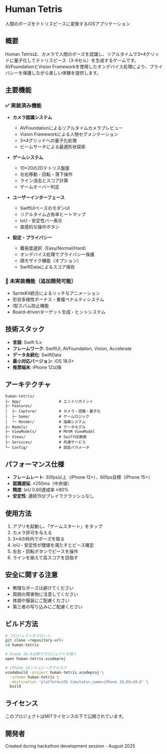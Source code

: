# Human Tetris

人間のポーズをテトリスピースに変換するiOSアプリケーション

## 概要

Human Tetrisは、カメラで人間のポーズを認識し、リアルタイムで3×4グリッドに量子化してテトリスピース（3-6セル）を生成するゲームです。AVFoundationとVision Frameworkを使用したオンデバイス処理により、プライバシーを保護しながら楽しい体験を提供します。

## 主要機能

### ✅ 実装済み機能

- **カメラ認識システム**
  - AVFoundationによるリアルタイムカメラプレビュー
  - Vision Frameworkによる人物セグメンテーション
  - 3×4グリッドへの量子化処理
  - ビームサーチによる最適形状探索

- **ゲームシステム**
  - 10×20の2Dテトリス盤面
  - 左右移動・回転・落下操作
  - ライン消去とスコア計算
  - ゲームオーバー判定

- **ユーザーインターフェース**
  - SwiftUIベースのモダンUI
  - リアルタイム占有率ヒートマップ
  - IoU・安定性バー表示
  - 直感的な操作ボタン

- **設定・プライバシー**
  - 難易度選択（Easy/Normal/Hard）
  - オンデバイス処理でプライバシー保護
  - 顔モザイク機能（オプション）
  - SwiftDataによるスコア保存

### 🚧 未実装機能（追加開発可能）

- SpriteKit統合によるリッチなアニメーション
- 形状多様性ボーナス・重複ペナルティシステム
- I型スパム防止機能
- Board-drivenターゲット生成・ヒントシステム

## 技術スタック

- **言語**: Swift 5.x
- **フレームワーク**: SwiftUI, AVFoundation, Vision, Accelerate
- **データ永続化**: SwiftData
- **最小対応バージョン**: iOS 18.0+
- **推奨端末**: iPhone 12以降

## アーキテクチャ

```
human-tetris/
├─ App/                 # エントリポイント
├─ Features/
│  ├─ Capture/          # カメラ・認識・量子化
│  ├─ Game/             # ゲームロジック
│  └─ Render/           # 描画システム
├─ Models/              # データモデル
├─ ViewModels/          # MVVM ViewModel
├─ Views/               # SwiftUI画面
├─ Services/            # 共通サービス
└─ Config/              # 設定パラメータ
```

## パフォーマンス仕様

- **フレームレート**: 30fps以上（iPhone 12+）、60fps目標（iPhone 15+）
- **認識遅延**: ≤250ms（中央値）
- **精度**: IoU 0.60達成率 ≥80%
- **安定性**: 連続15分プレイでクラッシュなし

## 使用方法

1. アプリを起動し、「ゲームスタート」をタップ
2. カメラ許可を与える
3. 3×4の枠内でポーズを取る
4. IoU・安定性が閾値を満たすとピース確定
5. 左右・回転ボタンでピースを操作
6. ラインを揃えて高スコアを目指す

## 安全に関する注意

- 無理なポーズは避けてください
- 周囲の障害物に注意してください
- 体調や服装にご配慮ください
- 第三者の写り込みにご配慮ください

## ビルド方法

```bash
# プロジェクトをクローン
git clone <repository-url>
cd human-tetris

# Xcode 16.4以降でプロジェクトを開く
open human-tetris.xcodeproj

# iPhone 16シミュレータでビルド
xcodebuild -project human-tetris.xcodeproj \
  -scheme human-tetris \
  -destination 'platform=iOS Simulator,name=iPhone 16,OS=18.6' \
  build
```

## ライセンス

このプロジェクトはMITライセンスの下で公開されています。

## 開発者

Created during hackathon development session - August 2025
